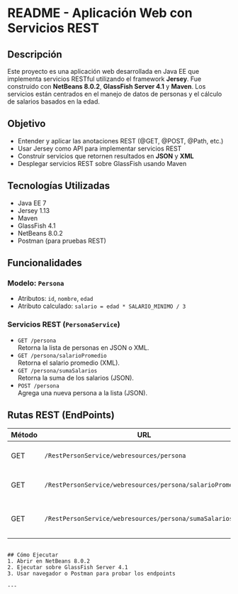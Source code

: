 # README - Aplicación Web con Servicios REST

## Descripción
Este proyecto es una aplicación web desarrollada en Java EE que implementa servicios RESTful utilizando el framework **Jersey**. Fue construido con **NetBeans 8.0.2**, **GlassFish Server 4.1** y **Maven**. Los servicios están centrados en el manejo de datos de personas y el cálculo de salarios basados en la edad.

## Objetivo
- Entender y aplicar las anotaciones REST (@GET, @POST, @Path, etc.)
- Usar Jersey como API para implementar servicios REST
- Construir servicios que retornen resultados en **JSON** y **XML**
- Desplegar servicios REST sobre GlassFish usando Maven

## Tecnologías Utilizadas
- Java EE 7
- Jersey 1.13
- Maven
- GlassFish 4.1
- NetBeans 8.0.2
- Postman (para pruebas REST)

## Funcionalidades

### Modelo: `Persona`
- Atributos: `id`, `nombre`, `edad`
- Atributo calculado: `salario = edad * SALARIO_MINIMO / 3`

### Servicios REST (`PersonaService`)
- `GET /persona`  
  Retorna la lista de personas en JSON o XML.
- `GET /persona/salarioPromedio`  
  Retorna el salario promedio (XML).
- `GET /persona/sumaSalarios`  
  Retorna la suma de los salarios (JSON).
- `POST /persona`  
  Agrega una nueva persona a la lista (JSON).

## Rutas REST (EndPoints)
| Método | URL                                                              | Formato | Descripción                             |
|--------|------------------------------------------------------------------|---------|-----------------------------------------|
| GET    | `/RestPersonService/webresources/persona`                       | JSON/XML | Lista todas las personas                |
| GET    | `/RestPersonService/webresources/persona/salarioPromedio`       | XML     | Retorna el salario promedio             |
| GET    | `/RestPersonService/webresources/persona/sumaSalarios`          | JSON    | Retorna la suma total de los salarios   |
```

## Cómo Ejecutar
1. Abrir en NetBeans 8.0.2
2. Ejecutar sobre GlassFish Server 4.1
3. Usar navegador o Postman para probar los endpoints

---
